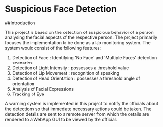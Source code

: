 # Suspicious Face Detection 

##Introduction

This project is based on the detection of suspicious behavior of a person analysing the facial aspects of the respective person. The project primarily focuses the implementation to be done as a lab monitoring system. The system would consist of the following features:
1. Detection of Face : Identifying 'No Face' and 'Multiple Faces' detection scenarios
2. Detection of Light Intensity : possesses a threshold value
3. Detection of Lip Movement : recognition of speaking
4. Detection of Head Orientation : possesses a threshold angle of orientation
5. Analysis of Facial Expressions 
6. Tracking of Eye

A warning system is implemented in this project to notify the officials about the detections so that immediate necessary actions could be taken. The detection details are sent to a remote server from which the details are rendered to a WebApp GUI to be viewed by the official.


